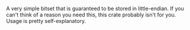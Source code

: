 A very simple bitset that is guaranteed to be stored
in little-endian. If you can't think of a reason you
need this, this crate probably isn't for you. Usage
is pretty self-explanatory.